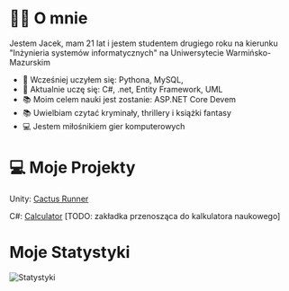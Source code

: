 # 🙋‍♂️ O mnie
Jestem Jacek, mam 21 lat i jestem studentem drugiego roku na kierunku "Inżynieria systemów informatycznych" na Uniwersytecie Warmińsko-Mazurskim

- 🔭 Wcześniej uczyłem się: Pythona, MySQL, 
- 🌱 Aktualnie uczę się: C#, .net, Entity Framework, UML
- 📚 Moim celem nauki jest zostanie: ASP.NET Core Devem
- 📚 Uwielbiam czytać kryminały, thrillery i książki fantasy
- 💻 Jestem miłośnikiem gier komputerowych

# 💻 Moje Projekty 
Unity: [Cactus Runner](https://github.com/Vex0on/Unity/tree/main/Cactus_Runner_2D)

C#: [Calculator](https://github.com/Vex0on/C_Sharp/blob/main/BasicCalc/Form1.cs) [TODO: zakładka przenosząca do kalkulatora naukowego]

# Moje Statystyki

![Statystyki](https://github-readme-stats.vercel.app/api?username=Vex0on)

